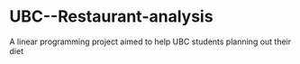 # UBC--Restaurant-analysis
A linear programming project aimed to help UBC students planning out their diet

